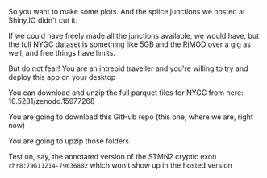 So you want to make some plots. And the splice junctions we hosted at Shiny.IO didn't cut it. 

If we could have freely made all the junctions available, we would have, but the full NYGC dataset is something like 5GB and the RiMOD over a gig as well, and free things have limits. 

But do not fear! You are an intrepid traveller and you're willing to try and deploy this app on your desktop

You can download and unzip the full parquet files for NYGC from here:
10.5281/zenodo.15977268

You are going to download this GitHub repo (this one, where we are, right now)

You are going to upzip those folders



Test on, say, the annotated version of the STMN2 cryptic exon
`chr8:79611214-79636802` which won't show up in the hosted version
